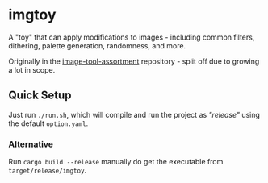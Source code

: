 # imgtoy

A "toy" that can apply modifications to images - including common filters, dithering, palette generation, randomness, and more.

Originally in the [image-tool-assortment](https://github.com/ENBYSS/image-tool-assortment) repository - split off due to growing a lot in scope.

## Quick Setup

Just run `./run.sh`, which will compile and run the project as _"release"_ using the default `option.yaml`.

### Alternative

Run `cargo build --release` manually do get the executable from `target/release/imgtoy`.
